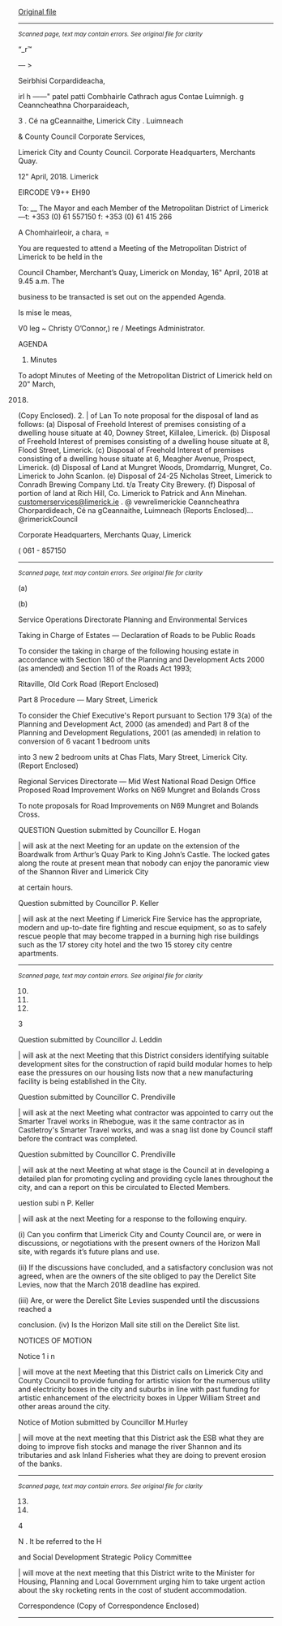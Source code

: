 [Original file](https://www.limerick.ie/sites/default/files/media/documents/2018-04/00%20Agenda%2016th%20April%2C%202018.pdf)

---
*<small>Scanned page, text may contain errors. See original file for clarity</small>*  

“_r™

— >

Seirbhisi Corpardideacha,

irl h
_—_—" patel patti Combhairle Cathrach agus Contae Luimnigh.
g Ceanncheathna Chorparaideach,

3 . Cé na gCeannaithe,
Limerick City . Luimneach

& County Council
Corporate Services,

Limerick City and County Council.
Corporate Headquarters,
Merchants Quay.

12" April, 2018. Limerick

EIRCODE V9++ EH90

To: __ The Mayor and each Member of the Metropolitan District of Limerick —t: +353 (0) 61 557150
f: +353 (0) 61 415 266

A Chomhairleoir, a chara, =

You are requested to attend a Meeting of the Metropolitan District of Limerick to be held in the

Council Chamber, Merchant’s Quay, Limerick on Monday, 16" April, 2018 at 9.45 a.m. The

business to be transacted is set out on the appended Agenda.

Is mise le meas,

V0 leg ~
Christy O’Connor,)
re / Meetings Administrator.

AGENDA

1. Minutes

To adopt Minutes of Meeting of the Metropolitan District of Limerick held on 20" March,

2018.
(Copy Enclosed).
2. | of Lan
To note proposal for the disposal of land as follows:
(a) Disposal of Freehold Interest of premises consisting of a dwelling house situate at
40, Downey Street, Killalee, Limerick.
(b) Disposal of Freehold Interest of premises consisting of a dwelling house situate at
8, Flood Street, Limerick.
(c) Disposal of Freehold Interest of premises consisting of a dwelling house situate at
6, Meagher Avenue, Prospect, Limerick.
(d) Disposal of Land at Mungret Woods, Dromdarrig, Mungret, Co. Limerick to John
Scanlon.
(e) Disposal of 24-25 Nicholas Street, Limerick to Conradh Brewing Company Ltd. t/a
Treaty City Brewery.
(f) Disposal of portion of land at Rich Hill, Co. Limerick to Patrick and Ann Minehan.
customerservices@limerick.ie
. @ vewrelimerickie
Ceanncheathra Chorpardideach, Cé na gCeannaithe, Luimneach (Reports Enclosed)... @rimerickCouncil

Corporate Headquarters, Merchants Quay, Limerick

( 061 - 857150


---
*<small>Scanned page, text may contain errors. See original file for clarity</small>*  

(a)

(b)

Service Operations Directorate
Planning and Environmental Services

Taking in Charge of Estates — Declaration of Roads to be Public Roads

To consider the taking in charge of the following housing estate in accordance with
Section 180 of the Planning and Development Acts 2000 (as amended) and Section 11 of
the Roads Act 1993;

Ritaville, Old Cork Road
(Report Enclosed)

Part 8 Procedure — Mary Street, Limerick

To consider the Chief Executive's Report pursuant to Section 179 3(a) of the Planning and
Development Act, 2000 (as amended) and Part 8 of the Planning and Development
Regulations, 2001 (as amended) in relation to conversion of 6 vacant 1 bedroom units

into 3 new 2 bedroom units at Chas Flats, Mary Street, Limerick City.
(Report Enclosed)

Regional Services Directorate — Mid West National Road Design Office
Proposed Road Improvement Works on N69 Mungret and Bolands Cross

To note proposals for Road Improvements on N69 Mungret and Bolands Cross.

QUESTION
Question submitted by Councillor E. Hogan

| will ask at the next Meeting for an update on the extension of the Boardwalk from
Arthur’s Quay Park to King John’s Castle. The locked gates along the route at present
mean that nobody can enjoy the panoramic view of the Shannon River and Limerick City

at certain hours.

Question submitted by Councillor P. Keller

| will ask at the next Meeting if Limerick Fire Service has the appropriate, modern and
up-to-date fire fighting and rescue equipment, so as to safely rescue people that may
become trapped in a burning high rise buildings such as the 17 storey city hotel and the
two 15 storey city centre apartments.


---
*<small>Scanned page, text may contain errors. See original file for clarity</small>*  

10.

11.

12.

3

Question submitted by Councillor J. Leddin

| will ask at the next Meeting that this District considers identifying suitable development
sites for the construction of rapid build modular homes to help ease the pressures on
our housing lists now that a new manufacturing facility is being established in the City.

Question submitted by Councillor C. Prendiville

| will ask at the next Meeting what contractor was appointed to carry out the Smarter
Travel works in Rhebogue, was it the same contractor as in Castletroy's Smarter Travel
works, and was a snag list done by Council staff before the contract was completed.

Question submitted by Councillor C. Prendiville

| will ask at the next Meeting at what stage is the Council at in developing a detailed plan
for promoting cycling and providing cycle lanes throughout the city, and can a report on
this be circulated to Elected Members.

uestion subi n P. Keller

| will ask at the next Meeting for a response to the following enquiry.

(i) Can you confirm that Limerick City and County Council are, or were in discussions, or
negotiations with the present owners of the Horizon Mall site, with regards it’s future
plans and use.

(ii) If the discussions have concluded, and a satisfactory conclusion was not agreed, when
are the owners of the site obliged to pay the Derelict Site Levies, now that the March
2018 deadline has expired.

(iii) Are, or were the Derelict Site Levies suspended until the discussions reached a

conclusion.
(iv) Is the Horizon Mall site still on the Derelict Site list.

NOTICES OF MOTION

Notice 1 i n

| will move at the next Meeting that this District calls on Limerick City and County Council
to provide funding for artistic vision for the numerous utility and electricity boxes in the
city and suburbs in line with past funding for artistic enhancement of the electricity boxes
in Upper William Street and other areas around the city.

Notice of Motion submitted by Councillor M.Hurley

| will move at the next meeting that this District ask the ESB what they are doing to
improve fish stocks and manage the river Shannon and its tributaries and ask Inland
Fisheries what they are doing to prevent erosion of the banks.


---
*<small>Scanned page, text may contain errors. See original file for clarity</small>*  

13.

14.

4

N . lt be referred to the H

and Social Development Strategic Policy Committee

| will move at the next meeting that this District write to the Minister for Housing,
Planning and Local Government urging him to take urgent action about the sky rocketing
rents in the cost of student accommodation.

Correspondence
(Copy of Correspondence Enclosed)


---
